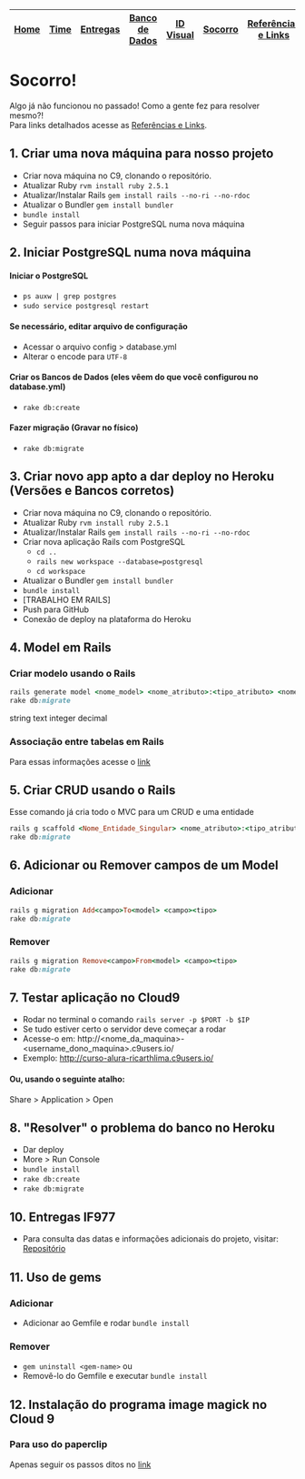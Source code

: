 | [Home](https://github.com/ricarthlima/eo-project-es) | [Time](/docs/paginas/time.md) | [Entregas](/docs/entregas_iterations)  | [Banco de Dados](https://github.com/ricarthlima/eo-project-es#5-banco-de-dados) | [ID Visual](/docs/id_visual)| [Socorro](/docs/paginas/socorro.md) | [Referências e Links](/docs/paginas/referencias.md)
|-|-|-|-|-|-|-|

# Socorro!
Algo já não funcionou no passado! Como a gente fez para resolver mesmo?!  
Para links detalhados acesse as [Referências e Links](/docs/paginas/referencias.md).

## 1. Criar uma nova máquina para nosso projeto

- Criar nova máquina no C9, clonando o repositório.
- Atualizar Ruby `rvm install ruby 2.5.1`
- Atualizar/Instalar Rails `gem install rails --no-ri --no-rdoc`
- Atualizar o Bundler `gem install bundler`
- `bundle install`
- Seguir passos para iniciar PostgreSQL numa nova máquina

## 2. Iniciar PostgreSQL numa nova máquina
#### Iniciar o PostgreSQL
- `ps auxw | grep postgres`
- `sudo service postgresql restart`

#### Se necessário, editar arquivo de configuração
- Acessar o arquivo config > database.yml
- Alterar o encode para `UTF-8`

#### Criar os Bancos de Dados (eles vêem do que você configurou no database.yml)
- `rake db:create`

#### Fazer migração (Gravar no físico)
- `rake db:migrate`

## 3. Criar novo app apto a dar deploy no  Heroku (Versões e Bancos corretos)

- Criar nova máquina no C9, clonando o repositório.
- Atualizar Ruby `rvm install ruby 2.5.1`
- Atualizar/Instalar Rails `gem install rails --no-ri --no-rdoc`
- Criar nova aplicação Rails com PostgreSQL
  - `cd ..`
  - `rails new workspace --database=postgresql`
  - `cd workspace`
- Atualizar o Bundler `gem install bundler`
- `bundle install`
- [TRABALHO EM RAILS]
- Push para GitHub
- Conexão de deploy na plataforma do Heroku

## 4. Model em Rails
### Criar modelo usando o Rails
```ruby
rails generate model <nome_model> <nome_atributo>:<tipo_atributo> <nome_atributo>:<tipo_atributo>
rake db:migrate
```

string
text
integer
decimal

### Associação entre tabelas em Rails
Para essas informações acesse o [link](https://guides.rubyonrails.org/association_basics.html)

## 5. Criar CRUD usando o Rails
Esse comando já cria todo o MVC para um CRUD e uma entidade
```ruby
rails g scaffold <Nome_Entidade_Singular> <nome_atributo>:<tipo_atributo> <nome_atributo>:<tipo_atributo>
rake db:migrate
```

## 6. Adicionar ou Remover campos de um Model
### Adicionar
```ruby
rails g migration Add<campo>To<model> <campo><tipo>
rake db:migrate
```
### Remover
```ruby
rails g migration Remove<campo>From<model> <campo><tipo>
rake db:migrate
```

## 7. Testar aplicação no Cloud9
- Rodar no terminal o comando `rails server -p $PORT -b $IP`
- Se tudo estiver certo o servidor deve começar a rodar
- Acesse-o em: http://<nome_da_maquina>-<username_dono_maquina>.c9users.io/
- Exemplo: http://curso-alura-ricarthlima.c9users.io/

#### Ou, usando o seguinte atalho:
Share > Application > Open

## 8. "Resolver" o problema do banco no Heroku
- Dar deploy
- More > Run Console
- ```bundle install```
- ```rake db:create```
- ```rake db:migrate```

## 10. Entregas IF977
- Para consulta das datas e informações adicionais do projeto, visitar: [Repositório](https://github.com/IF977/if977/blob/master/pages/projeto.md)

## 11. Uso de gems
### Adicionar
- Adicionar ao Gemfile e rodar ```bundle install```
### Remover
- ```gem uninstall <gem-name>``` ou
- Removê-lo do Gemfile e executar ```bundle install```

## 12. Instalação do programa image magick no Cloud 9
### Para uso do paperclip
Apenas seguir os passos ditos no [link](https://community.c9.io/t/install-imagemagick/3608/7)
